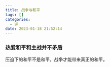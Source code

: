 ```yaml
---
title: 战争与和平
tags: []
categories:
  - 评
date: 2023-01-18 21:52:14
---
```

### 热爱和平和主战并不矛盾
压迫下的和平不是和平，战争才能带来真正的和平。